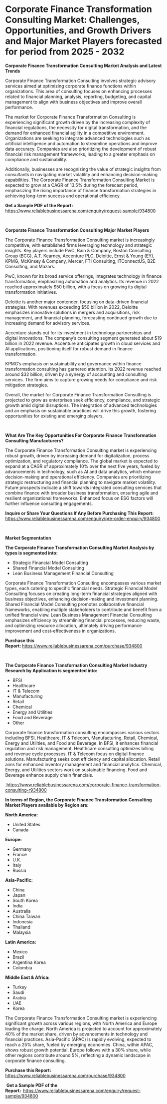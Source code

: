 <p><h1>Corporate Finance Transformation Consulting Market: Challenges, Opportunities, and Growth Drivers and Major Market Players forecasted for period from 2025 - 2032</h1></p><p><strong>Corporate Finance Transformation Consulting Market Analysis and Latest Trends</strong></p>
<p><p>Corporate Finance Transformation Consulting involves strategic advisory services aimed at optimizing corporate finance functions within organizations. This area of consulting focuses on enhancing processes related to financial planning, analysis, reporting, budgeting, and capital management to align with business objectives and improve overall performance. </p><p>The market for Corporate Finance Transformation Consulting is experiencing significant growth driven by the increasing complexity of financial regulations, the necessity for digital transformation, and the demand for enhanced financial agility in a competitive environment. Organizations are seeking to integrate advanced technologies such as artificial intelligence and automation to streamline operations and improve data accuracy. Companies are also prioritizing the development of robust financial risk management frameworks, leading to a greater emphasis on compliance and sustainability.</p><p>Additionally, businesses are recognizing the value of strategic insights from consultants in navigating market volatility and enhancing decision-making capabilities. The Corporate Finance Transformation Consulting Market is expected to grow at a CAGR of 13.5% during the forecast period, emphasizing the rising importance of finance transformation strategies in achieving long-term success and operational efficiency.</p></p>
<p><strong>Get a Sample PDF of the Report:&nbsp;</strong> <a href="https://www.reliablebusinessarena.com/enquiry/request-sample/934800?utm_campaign=3030&utm_medium=2&utm_source=Github&utm_content=ia&utm_term=18042025&utm_id=corporate-finance-transformation-consulting">https://www.reliablebusinessarena.com/enquiry/request-sample/934800</a></p>
<p>&nbsp;</p>
<p><strong>Corporate Finance Transformation Consulting Major Market Players</strong></p>
<p><p>The Corporate Finance Transformation Consulting market is increasingly competitive, with established firms leveraging technology and strategic insights. Key players include PwC, Bain & Company, Boston Consulting Group (BCG), A.T. Kearney, Accenture PLC, Deloitte, Ernst & Young (EY), KPMG, McKinsey & Company, Mercer, FTI Consulting, ITConnectUS, B2E Consulting, and Mazars.</p><p>PwC, known for its broad service offerings, integrates technology in finance transformation, emphasizing automation and analytics. Its revenue in 2022 reached approximately $50 billion, with a focus on growing its digital transformation initiatives.</p><p>Deloitte is another major contender, focusing on data-driven financial strategies. With revenues exceeding $50 billion in 2022, Deloitte emphasizes innovative solutions in mergers and acquisitions, risk management, and financial planning, forecasting continued growth due to increasing demand for advisory services.</p><p>Accenture stands out for its investment in technology partnerships and digital innovations. The company’s consulting segment generated about $19 billion in 2022 revenue. Accenture anticipates growth in cloud services and AI applications, positioning itself for robust demand in finance transformation.</p><p>KPMG’s emphasis on sustainability and governance within finance transformation consulting has garnered attention. Its 2022 revenue reached around $32 billion, driven by a synergy of accounting and consulting services. The firm aims to capture growing needs for compliance and risk mitigation strategies.</p><p>Overall, the market for Corporate Finance Transformation Consulting is projected to grow as enterprises seek efficiency, compliance, and strategic growth amid digital disruptions. The integration of advanced technologies and an emphasis on sustainable practices will drive this growth, fostering opportunities for existing and emerging players.</p></p>
<p>&nbsp;</p>
<p><strong>What Are The Key Opportunities For Corporate Finance Transformation Consulting Manufacturers?</strong></p>
<p><p>The Corporate Finance Transformation Consulting market is experiencing robust growth, driven by increasing demand for digitalization, process optimization, and regulatory compliance. The global market is expected to expand at a CAGR of approximately 10% over the next five years, fueled by advancements in technology, such as AI and data analytics, which enhance decision-making and operational efficiency. Companies are prioritizing strategic restructuring and financial planning to navigate market volatility. Future prospects indicate a shift towards integrated consulting services that combine finance with broader business transformation, ensuring agile and resilient organizational frameworks. Enhanced focus on ESG factors will further influence consulting engagements.</p></p>
<p><strong>Inquire or Share Your Questions If Any Before Purchasing This Report:</strong> <a href="https://www.reliablebusinessarena.com/enquiry/pre-order-enquiry/934800?utm_campaign=3030&utm_medium=2&utm_source=Github&utm_content=ia&utm_term=18042025&utm_id=corporate-finance-transformation-consulting">https://www.reliablebusinessarena.com/enquiry/pre-order-enquiry/934800</a></p>
<p>&nbsp;</p>
<p><strong>Market Segmentation</strong></p>
<p><strong>The Corporate Finance Transformation Consulting Market Analysis by types is segmented into:</strong></p>
<p><ul><li>Strategic Financial Model Consulting</li><li>Shared Financial Model Consulting</li><li>Lean Business Management Financial Consulting</li></ul></p>
<p><p>Corporate Finance Transformation Consulting encompasses various market types, each catering to specific financial needs. Strategic Financial Model Consulting focuses on creating long-term financial strategies aligned with business objectives, enhancing decision-making and investment planning. Shared Financial Model Consulting promotes collaborative financial frameworks, enabling multiple stakeholders to contribute and benefit from a unified financial view. Lean Business Management Financial Consulting emphasizes efficiency by streamlining financial processes, reducing waste, and optimizing resource allocation, ultimately driving performance improvement and cost-effectiveness in organizations.</p></p>
<p><strong>Purchase this Report:&nbsp;</strong><a href="https://www.reliablebusinessarena.com/purchase/934800?utm_campaign=3030&utm_medium=2&utm_source=Github&utm_content=ia&utm_term=18042025&utm_id=corporate-finance-transformation-consulting">https://www.reliablebusinessarena.com/purchase/934800</a></p>
<p>&nbsp;</p>
<p><strong>The Corporate Finance Transformation Consulting Market Industry Research by Application is segmented into:</strong></p>
<p><ul><li>BFSI</li><li>Healthcare</li><li>IT & Telecom</li><li>Manufacturing</li><li>Retail</li><li>Chemical</li><li>Energy and Utilities</li><li>Food and Beverage</li><li>Other</li></ul></p>
<p><p>Corporate finance transformation consulting encompasses various sectors including BFSI, Healthcare, IT & Telecom, Manufacturing, Retail, Chemical, Energy and Utilities, and Food and Beverage. In BFSI, it enhances financial regulation and risk management. Healthcare consulting optimizes billing and revenue cycle processes. IT & Telecom focus on digital finance solutions. Manufacturing seeks cost efficiency and capital allocation. Retail aims for enhanced inventory management and financial analytics. Chemical, Energy, and Utilities sectors work on sustainable financing. Food and Beverage enhance supply chain financials.</p></p>
<p><a href="https://www.reliablebusinessarena.com/corporate-finance-transformation-consulting-r934800?utm_campaign=3030&utm_medium=2&utm_source=Github&utm_content=ia&utm_term=18042025&utm_id=corporate-finance-transformation-consulting">&nbsp;https://www.reliablebusinessarena.com/corporate-finance-transformation-consulting-r934800</a></p>
<p><strong>In terms of Region, the Corporate Finance Transformation Consulting Market Players available by Region are:</strong></p>
<p>
    <p> <strong> North America: </strong>
        <ul>
            <li>United States</li>
            <li>Canada</li>
        </ul>
        </p> 
    <p> <strong> Europe: </strong>
        <ul>
            <li>Germany</li>
            <li>France</li>
            <li>U.K.</li>
            <li>Italy</li>
            <li>Russia</li>
        </ul>
        </p> 
    <p> <strong> Asia-Pacific: </strong>
        <ul>
            <li>China</li>
            <li>Japan</li>
            <li>South Korea</li>
            <li>India</li>
            <li>Australia</li>
            <li>China Taiwan</li>
            <li>Indonesia</li>
            <li>Thailand</li>
            <li>Malaysia</li>
        </ul>
        </p> 
    <p> <strong> Latin America: </strong>
        <ul>
            <li>Mexico</li>
            <li>Brazil</li>
            <li>Argentina Korea</li>
            <li>Colombia</li>
        </ul>
        </p> 
    <p> <strong> Middle East & Africa: </strong>
        <ul>
            <li>Turkey</li>
            <li>Saudi</li>
            <li>Arabia</li>
            <li>UAE</li>
            <li>Korea</li>
        </ul>
    </p>
    </p>
<p><p>The Corporate Finance Transformation Consulting market is experiencing significant growth across various regions, with North America and Europe leading the charge. North America is projected to account for approximately 40% of the market share, driven by advancements in technology and financial practices. Asia-Pacific (APAC) is rapidly evolving, expected to reach a 25% share, fueled by emerging economies. China, within APAC, shows robust growth potential. Europe follows with a 30% share, while other regions contribute around 5%, reflecting a dynamic landscape in corporate finance consulting.</p></p>
<p><strong>Purchase this Report: </strong><a href="https://www.reliablebusinessarena.com/purchase/934800?utm_campaign=3030&utm_medium=2&utm_source=Github&utm_content=ia&utm_term=18042025&utm_id=corporate-finance-transformation-consulting">https://www.reliablebusinessarena.com/purchase/934800</a></p>
<p>&nbsp;<strong>Get a Sample PDF of the Report:&nbsp;&nbsp;</strong><a href="https://www.reliablebusinessarena.com/enquiry/request-sample/934800?utm_campaign=3030&utm_medium=2&utm_source=Github&utm_content=ia&utm_term=18042025&utm_id=corporate-finance-transformation-consulting">https://www.reliablebusinessarena.com/enquiry/request-sample/934800</a></p>
<p><strong></strong></p>
<p><p></p><p></p><p></p></p>